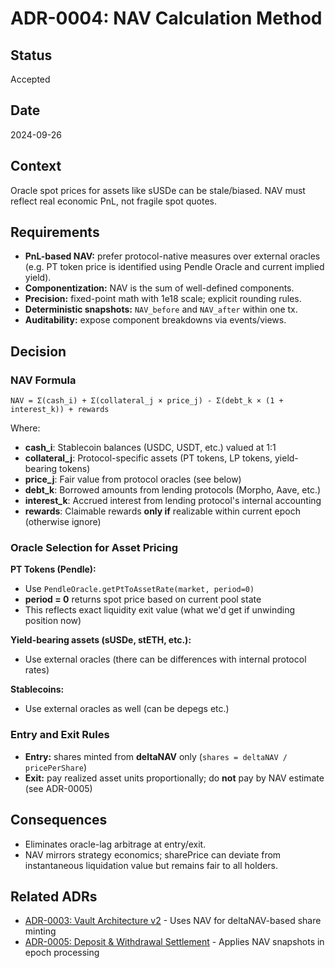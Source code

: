 # ADR-0004: NAV Calculation Method

## Status
Accepted

## Date
2024-09-26

## Context
Oracle spot prices for assets like sUSDe can be stale/biased. NAV must reflect real economic PnL, not fragile spot quotes.

## Requirements
- **PnL-based NAV:** prefer protocol-native measures over external oracles (e.g. PT token price is identified using Pendle Oracle and current implied yield).
- **Componentization:** NAV is the sum of well-defined components.
- **Precision:** fixed-point math with 1e18 scale; explicit rounding rules.
- **Deterministic snapshots:** `NAV_before` and `NAV_after` within one tx.
- **Auditability:** expose component breakdowns via events/views.

## Decision

### NAV Formula

```
NAV = Σ(cash_i) + Σ(collateral_j × price_j) - Σ(debt_k × (1 + interest_k)) + rewards
```

Where:
- **cash_i**: Stablecoin balances (USDC, USDT, etc.) valued at 1:1
- **collateral_j**: Protocol-specific assets (PT tokens, LP tokens, yield-bearing tokens)
- **price_j**: Fair value from protocol oracles (see below)
- **debt_k**: Borrowed amounts from lending protocols (Morpho, Aave, etc.)
- **interest_k**: Accrued interest from lending protocol's internal accounting
- **rewards**: Claimable rewards **only if** realizable within current epoch (otherwise ignore)

### Oracle Selection for Asset Pricing

**PT Tokens (Pendle):**
- Use `PendleOracle.getPtToAssetRate(market, period=0)`
- **period = 0** returns spot price based on current pool state
- This reflects exact liquidity exit value (what we'd get if unwinding position now)

**Yield-bearing assets (sUSDe, stETH, etc.):**
- Use external oracles (there can be differences with internal protocol rates)

**Stablecoins:**
- Use external oracles as well (can be depegs etc.)

### Entry and Exit Rules
- **Entry:** shares minted from **deltaNAV** only (`shares = deltaNAV / pricePerShare`)
- **Exit:** pay realized asset units proportionally; do **not** pay by NAV estimate (see ADR-0005)

## Consequences
- Eliminates oracle-lag arbitrage at entry/exit.
- NAV mirrors strategy economics; sharePrice can deviate from instantaneous liquidation value but remains fair to all holders.

## Related ADRs
- [ADR-0003: Vault Architecture v2](0003-vault-architecture.md) - Uses NAV for deltaNAV-based share minting
- [ADR-0005: Deposit & Withdrawal Settlement](0005-deposit-withdrawal-settlement.md) - Applies NAV snapshots in epoch processing
